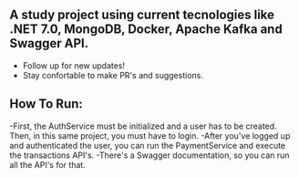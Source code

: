 ## A study project using current tecnologies like .NET 7.0, MongoDB, Docker, Apache Kafka and Swagger API. 

- Follow up for new updates!
- Stay confortable to make PR's and suggestions.

## How To Run:
-First, the AuthService must be initialized and a user has to be created. Then, in this same project, you must have to login.
-After you've logged up and authenticated the user, you can run the PaymentService and execute the transactions API's.
-There's a Swagger documentation, so you can run all the API's for that. 
